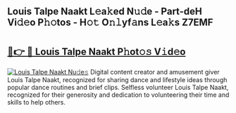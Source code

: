 ## Louis Talpe Naakt L𝚎a𝚔ed N𝚞𝚍e - Part-deH Vi𝚍𝚎o P𝚑𝚘tos - H𝚘𝚝 O𝚗𝚕yf𝚊ns L𝚎a𝚔s Z7EMF

# <h2><a href="http://kf10jwo.oniu.top/?m=Louis+Talpe+Naakt">🔗👉 🔴 Louis Talpe Naakt P𝚑ot𝚘𝚜 V𝚒d𝚎o</a></h2>

[![Louis Talpe Naakt Nu𝚍e𝚜](https://i.imgur.com/0qMVB7G.gif)](http://kf10jwo.oniu.top/?m=Louis+Talpe+Naakt)
Digital content creator and amusement giver Louis Talpe Naakt, recognized for sharing dance and lifestyle ideas through popular dance routines and brief clips. Selfless volunteer Louis Talpe Naakt, recognized for their generosity and dedication to volunteering their time and skills to help others.  
